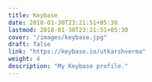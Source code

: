 ```yaml
---
title: Keybase
date: 2018-01-30T23:21:51+05:30
lastmod: 2018-01-30T23:21:51+05:30
cover: "/images/keybase.jpg"
draft: false
link: "https://keybase.io/utkarshverma"
weight: 4
description: "My Keybase profile."
---
```

